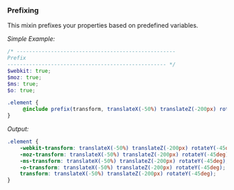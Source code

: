 ### Prefixing

This mixin prefixes your properties based on predefined variables.

_Simple Example:_

``` scss
/* ---------------------------------------------------
Prefix
--------------------------------------------------- */
$webkit: true;
$moz: true;
$ms: true;
$o: true;

.element {
     @include prefix(transform, translateX(-50%) translateZ(-200px) rotateY(-45deg));
}
```

_Output:_

``` css
.element {
    -webkit-transform: translateX(-50%) translateZ(-200px) rotateY(-45deg);
    -moz-transform: translateX(-50%) translateZ(-200px) rotateY(-45deg);
    -ms-transform: translateX(-50%) translateZ(-200px) rotateY(-45deg);
    -o-transform: translateX(-50%) translateZ(-200px) rotateY(-45deg);
    transform: translateX(-50%) translateZ(-200px) rotateY(-45deg);
}
```